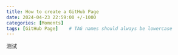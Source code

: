 ```yaml
---
title: How to create a GitHub Page
date: 2024-04-23 22:59:00 +/-1000
categories: [Moments]
tags: [GitHub Page]    # TAG names should always be lowercase
---
```


测试
